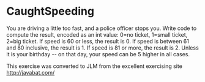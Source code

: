
# CaughtSpeeding #
You are
driving a little too fast, and a police officer stops you. Write code
to compute the result, encoded as an int value: 0=no ticket, 1=small
ticket, 2=big ticket. If speed is 60 or less, the result is 0. If speed
is between 61 and 80 inclusive, the result is 1. If speed is 81 or
more, the result is 2. Unless it is your birthday -- on that day, your
speed can be 5 higher in all cases.

This exercise was converted to JLM from the excellent exercising site http://javabat.com/

